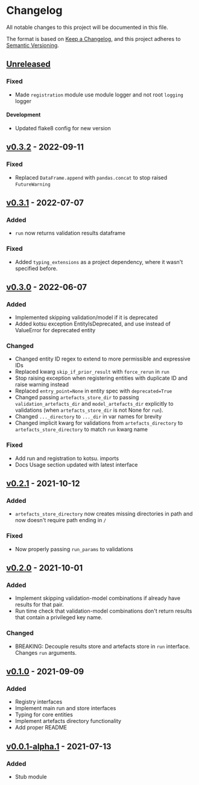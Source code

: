 # Changelog
All notable changes to this project will be documented in this file.

The format is based on [Keep a Changelog](https://keepachangelog.com/en/1.0.0/),
and this project adheres to [Semantic Versioning](https://semver.org/spec/v2.0.0.html).

## [Unreleased]
### Fixed
- Made `registration` module use module logger and not root `logging` logger
#### Development
- Updated flake8 config for new version

## [v0.3.2] - 2022-09-11
### Fixed
- Replaced `DataFrame.append` with `pandas.concat` to stop raised `FutureWarning`

## [v0.3.1] - 2022-07-07
### Added
- `run` now returns validation results dataframe
### Fixed
- Added `typing_extensions` as a project dependency, where it wasn't specified before.

## [v0.3.0] - 2022-06-07
### Added
- Implemented skipping validation/model if it is deprecated
- Added kotsu exception EntityIsDeprecated, and use instead of ValueError for deprecated entity

### Changed
- Changed entity ID regex to extend to more permissible and expressive IDs
- Replaced kwarg `skip_if_prior_result` with `force_rerun` in `run`
- Stop raising exception when registering entities with duplicate ID and raise warning instead
- Replaced `entry_point=None` in entity spec with `deprecated=True`
- Changed passing `artefacts_store_dir` to passing `validation_artefacts_dir` and
  `model_artefacts_dir` explicitly to validations (when `artefacts_store_dir` is not None for
  `run`).
- Changed `..._directory` to `..._dir` in var names for brevity
- Changed implicit kwarg for validations from `artefacts_directory` to `artefacts_store_directory`
  to match `run` kwarg name

### Fixed
- Add run and registration to kotsu. imports
- Docs Usage section updated with latest interface

## [v0.2.1] - 2021-10-12
### Added
- `artefacts_store_directory` now creates missing directories in path and now doesn't require path
  ending in `/`

### Fixed
- Now properly passing `run_params` to validations

## [v0.2.0] - 2021-10-01
### Added
- Implement skipping validation-model combinations if already have results for that pair.
- Run time check that validation-model combinations don't return results that contain a privileged
  key name.

### Changed
- BREAKING: Decouple results store and artefacts store in `run` interface. Changes `run` arguments.


## [v0.1.0] - 2021-09-09
### Added
- Registry interfaces
- Implement main run and store interfaces
- Typing for core entities
- Implement artefacts directory functionality
- Add proper README

## [v0.0.1-alpha.1] - 2021-07-13
### Added
- Stub module

[Unreleased]: https://github.com/datavaluepeople/kotsu/compare/v0.3.2...HEAD
[v0.3.2]: https://github.com/datavaluepeople/kotsu/compare/v0.3.1...v0.3.2
[v0.3.1]: https://github.com/datavaluepeople/kotsu/compare/v0.3.0...v0.3.1
[v0.3.0]: https://github.com/datavaluepeople/kotsu/compare/v0.2.1...v0.3.0
[v0.2.1]: https://github.com/datavaluepeople/kotsu/compare/v0.2.0...v0.2.1
[v0.2.0]: https://github.com/datavaluepeople/kotsu/compare/v0.1.0...v0.2.0
[v0.1.0]: https://github.com/datavaluepeople/kotsu/compare/v0.0.1-alpha.1...v0.1.0
[v0.0.1-alpha.1]: https://github.com/datavaluepeople/kotsu/releases/tag/v0.0.1-alpha.1
